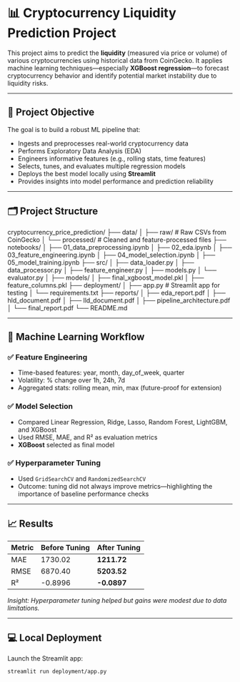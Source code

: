 # 📊 Cryptocurrency Liquidity Prediction Project

This project aims to predict the **liquidity** (measured via price or volume) of various cryptocurrencies using historical data from CoinGecko. It applies machine learning techniques—especially **XGBoost regression**—to forecast cryptocurrency behavior and identify potential market instability due to liquidity risks.

---

## 🚀 Project Objective

The goal is to build a robust ML pipeline that:
- Ingests and preprocesses real-world cryptocurrency data
- Performs Exploratory Data Analysis (EDA)
- Engineers informative features (e.g., rolling stats, time features)
- Selects, tunes, and evaluates multiple regression models
- Deploys the best model locally using **Streamlit**
- Provides insights into model performance and prediction reliability

---

## 🗂️ Project Structure

cryptocurrency_price_prediction/
├── data/
│ ├── raw/ # Raw CSVs from CoinGecko
│ └── processed/ # Cleaned and feature-processed files
├── notebooks/
│ ├── 01_data_preprocessing.ipynb
│ ├── 02_eda.ipynb
│ ├── 03_feature_engineering.ipynb
│ ├── 04_model_selection.ipynb
│ ├── 05_model_training.ipynb
├── src/
│ ├── data_loader.py
│ ├── data_processor.py
│ ├── feature_engineer.py
│ ├── models.py
│ └── evaluator.py
│ 
├── models/
│ ├── final_xgboost_model.pkl
│ ├── feature_columns.pkl
├── deployment/
│ ├── app.py # Streamlit app for testing
│ └── requirements.txt
├── reports/
│ ├── eda_report.pdf
│ ├── hld_document.pdf
│ ├── lld_document.pdf
│ ├── pipeline_architecture.pdf
│ └── final_report.pdf
└── README.md


---

## 🧠 Machine Learning Workflow

### ✅ Feature Engineering
- Time-based features: year, month, day\_of\_week, quarter
- Volatility: % change over 1h, 24h, 7d
- Aggregated stats: rolling mean, min, max (future-proof for extension)

### ✅ Model Selection
- Compared Linear Regression, Ridge, Lasso, Random Forest, LightGBM, and XGBoost
- Used RMSE, MAE, and R² as evaluation metrics
- **XGBoost** selected as final model

### ✅ Hyperparameter Tuning
- Used `GridSearchCV` and `RandomizedSearchCV`
- Outcome: tuning did not always improve metrics—highlighting the importance of baseline performance checks

---

## 📈 Results

| Metric | Before Tuning | After Tuning |
|--------|---------------|--------------|
| MAE    | 1730.02       | **1211.72**  |
| RMSE   | 6870.40       | **5203.52**  |
| R²     | -0.8996       | **-0.0897**  |

*Insight: Hyperparameter tuning helped but gains were modest due to data limitations.*

---

## 💻 Local Deployment

Launch the Streamlit app:
```bash
streamlit run deployment/app.py
